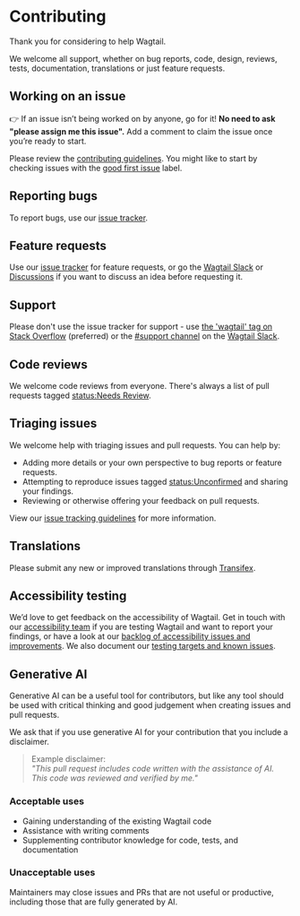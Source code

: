 # Contributing

Thank you for considering to help Wagtail.

We welcome all support, whether on bug reports, code, design, reviews, tests,
documentation, translations or just feature requests.

## Working on an issue

👉 If an issue isn’t being worked on by anyone, go for it! **No need to ask "please assign me this issue".** Add a comment to claim the issue once you’re ready to start.

Please review the [contributing guidelines](https://docs.wagtail.org/en/latest/contributing/index.html).
You might like to start by checking issues with the [good first issue](https://github.com/wagtail/wagtail/labels/good%20first%20issue) label.

## Reporting bugs

To report bugs, use our [issue tracker](https://github.com/wagtail/wagtail/issues).

## Feature requests

Use our [issue tracker](https://github.com/wagtail/wagtail/issues) for feature requests, or go the [Wagtail Slack](https://github.com/wagtail/wagtail/wiki/Slack) or [Discussions](https://github.com/wagtail/wagtail/discussions) if you want to discuss an idea before requesting it.

## Support

Please don't use the issue tracker for support - use [the 'wagtail' tag on Stack Overflow](https://stackoverflow.com/questions/tagged/wagtail) (preferred) or the [#support channel](https://github.com/wagtail/wagtail/wiki/Slack#support) on the [Wagtail Slack](https://github.com/wagtail/wagtail/wiki/Slack).

## Code reviews

We welcome code reviews from everyone. There's always a list of pull requests tagged [status:Needs Review](https://github.com/wagtail/wagtail/pulls?q=is%3Apr+is%3Aopen+sort%3Aupdated-desc+label%3A%22status%3ANeeds+Review%22).

## Triaging issues

We welcome help with triaging issues and pull requests. You can help by:

-   Adding more details or your own perspective to bug reports or feature requests.
-   Attempting to reproduce issues tagged [status:Unconfirmed](https://github.com/wagtail/wagtail/issues?q=is%3Aissue+is%3Aopen+sort%3Aupdated-desc+label%3Astatus%3AUnconfirmed) and sharing your findings.
-   Reviewing or otherwise offering your feedback on pull requests.

View our [issue tracking guidelines](https://docs.wagtail.org/en/latest/contributing/issue_tracking.html) for more information.

## Translations

Please submit any new or improved translations through [Transifex](https://explore.transifex.com/torchbox/wagtail/).

## Accessibility testing

We’d love to get feedback on the accessibility of Wagtail. Get in touch with our [accessibility team](https://github.com/wagtail/wagtail/wiki/Accessibility-team) if you are testing Wagtail and want to report your findings, or have a look at our [backlog of accessibility issues and improvements](https://github.com/wagtail/wagtail/projects/5). We also document our [testing targets and known issues](https://docs.wagtail.org/en/latest/contributing/developing.html#accessibility-targets).

## Generative AI

Generative AI can be a useful tool for contributors, but like any tool should be used with critical thinking and good judgement when creating issues and pull requests. 

We ask that if you use generative AI for your contribution that you include a disclaimer.

> Example disclaimer:  
> _"This pull request includes code written with the assistance of AI. This code was reviewed and verified by me."_

### Acceptable uses

-  Gaining understanding of the existing Wagtail code
-  Assistance with writing comments
-  Supplementing contributor knowledge for code, tests, and documentation

### Unacceptable uses

Maintainers may close issues and PRs that are not useful or productive, including those that are fully generated by AI.
